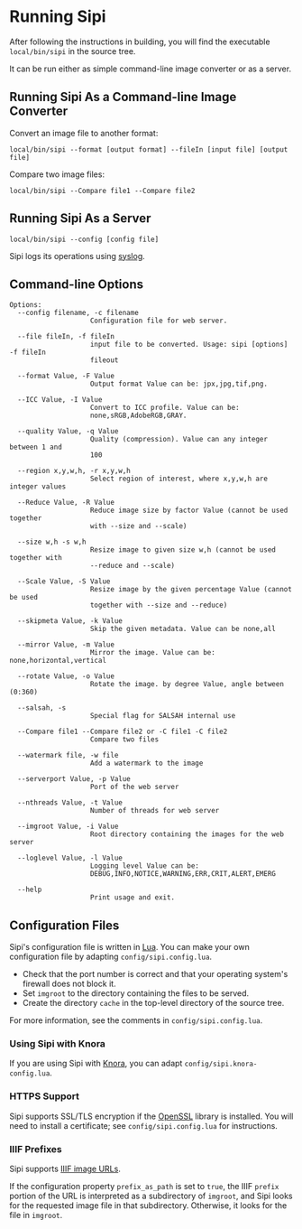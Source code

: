 Running Sipi
============

After following the instructions in building, you will find the
executable `local/bin/sipi` in the source tree.

It can be run either as simple command-line image converter or as a
server.

Running Sipi As a Command-line Image Converter
----------------------------------------------

Convert an image file to another format:

    local/bin/sipi --format [output format] --fileIn [input file] [output file]

Compare two image files:

    local/bin/sipi --Compare file1 --Compare file2 

Running Sipi As a Server
------------------------

    local/bin/sipi --config [config file]

Sipi logs its operations using
[syslog](http://man7.org/linux/man-pages/man3/syslog.3.html).

Command-line Options
--------------------

    Options:
      --config filename, -c filename
                        Configuration file for web server.

      --file fileIn, -f fileIn
                        input file to be converted. Usage: sipi [options] -f fileIn
                        fileout

      --format Value, -F Value
                        Output format Value can be: jpx,jpg,tif,png.

      --ICC Value, -I Value
                        Convert to ICC profile. Value can be:
                        none,sRGB,AdobeRGB,GRAY.

      --quality Value, -q Value
                        Quality (compression). Value can any integer between 1 and
                        100

      --region x,y,w,h, -r x,y,w,h
                        Select region of interest, where x,y,w,h are integer values

      --Reduce Value, -R Value
                        Reduce image size by factor Value (cannot be used together
                        with --size and --scale)

      --size w,h -s w,h
                        Resize image to given size w,h (cannot be used together with
                        --reduce and --scale)

      --Scale Value, -S Value
                        Resize image by the given percentage Value (cannot be used
                        together with --size and --reduce)

      --skipmeta Value, -k Value
                        Skip the given metadata. Value can be none,all

      --mirror Value, -m Value
                        Mirror the image. Value can be: none,horizontal,vertical

      --rotate Value, -o Value
                        Rotate the image. by degree Value, angle between (0:360)

      --salsah, -s
                        Special flag for SALSAH internal use

      --Compare file1 --Compare file2 or -C file1 -C file2
                        Compare two files

      --watermark file, -w file
                        Add a watermark to the image

      --serverport Value, -p Value
                        Port of the web server

      --nthreads Value, -t Value
                        Number of threads for web server

      --imgroot Value, -i Value
                        Root directory containing the images for the web server

      --loglevel Value, -l Value
                        Logging level Value can be:
                        DEBUG,INFO,NOTICE,WARNING,ERR,CRIT,ALERT,EMERG

      --help
                        Print usage and exit.

Configuration Files
-------------------

Sipi's configuration file is written in [Lua](https://www.lua.org/). You
can make your own configuration file by adapting
`config/sipi.config.lua`.

-   Check that the port number is correct and that your operating
    system's firewall does not block it.
-   Set `imgroot` to the directory containing the files to be served.
-   Create the directory `cache` in the top-level directory of the
    source tree.

For more information, see the comments in `config/sipi.config.lua`.

### Using Sipi with Knora

If you are using Sipi with [Knora](http://www.knora.org/), you can adapt
`config/sipi.knora-config.lua`.

### HTTPS Support

Sipi supports SSL/TLS encryption if the
[OpenSSL](https://www.openssl.org/) library is installed. You will need
to install a certificate; see `config/sipi.config.lua` for instructions.

### IIIF Prefixes

Sipi supports [IIIF image
URLs](http://iiif.io/api/image/2.1/#image-request-uri-syntax).

If the configuration property `prefix_as_path` is set to `true`, the
IIIF `prefix` portion of the URL is interpreted as a subdirectory of
`imgroot`, and Sipi looks for the requested image file in that
subdirectory. Otherwise, it looks for the file in `imgroot`.
